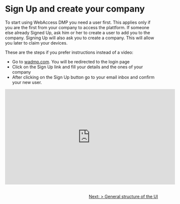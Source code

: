# Sign Up and create your company

To start using WebAccess DMP you need a user first. This applies only if you are the first from your company to access the plattform. If someone else already Signed Up, ask him or her to create a user to add you to the company. Signing Up will also ask you to create a company. This will allow you later to claim your devices.

These are the steps if you prefer instructions instead of a video:
- Go to [wadmp.com](https://wadmp.com). You will be redirected to the login page
- Click on the Sign Up link and fill your details and the ones of your company
- After clicking on the Sign Up button go to your email inbox and confirm your new user.

<iframe width="560" height="315" src="https://www.youtube.com/embed/fDfFuPSz90w" frameborder="0" allow="accelerometer; autoplay; encrypted-media; gyroscope; picture-in-picture" allowfullscreen></iframe>
</br>
</br>
<p align='right'><a href="/tutorials/ui-general-structure.html">Next: > General structure of the UI</a></p>